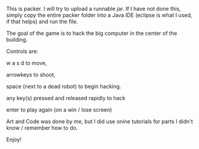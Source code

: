 This is packer.  I will try to upload a runnable jar.  If I have not done this, simply copy the entire packer folder into a Java IDE (eclipse is what I used, if that helps) and run the file.

The goal of the game is to hack the big computer in the center of the building.

Controls are:

w a s d to move,

arrowkeys to shoot,

space (next to a dead robot) to begin hacking.

any key(s) pressed and released rapidly to hack

enter to play again (on a win / lose screen)

Art and Code was done by me, but I did use onine tutorials for parts I didn't know / remember how to do.

Enjoy!
